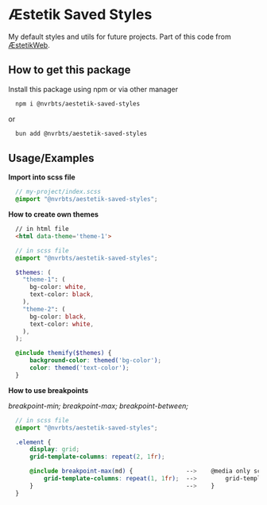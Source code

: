 
# Æstetik Saved Styles  
My default styles and utils for future projects. Part of this code from [ÆstetikWeb](./src/_vars.scss).

## How to get this package

Install this package using npm or via other manager 

~~~bash  
  npm i @nvrbts/aestetik-saved-styles
~~~
or
~~~bash  
  bun add @nvrbts/aestetik-saved-styles
~~~

## Usage/Examples  
<b>Import into scss file</b>
~~~scss  
  // my-project/index.scss
  @import "@nvrbts/aestetik-saved-styles";
~~~  

<b>How to create own themes</b>
~~~html  
  // in html file
  <html data-theme='theme-1'>
~~~  
~~~scss  
  // in scss file
  @import "@nvrbts/aestetik-saved-styles";

  $themes: (
    "theme-1": (
      bg-color: white,
      text-color: black,
    ),
    "theme-2": (
      bg-color: black,
      text-color: white,
    ),
  );

  @include themify($themes) {
      background-color: themed('bg-color');
      color: themed('text-color');
  }
~~~  

<b>How to use breakpoints</b>

<i>breakpoint-min; breakpoint-max; breakpoint-between;</i> 
~~~scss  
  // in scss file
  @import "@nvrbts/aestetik-saved-styles";

  .element {
      display: grid;
      grid-template-columns: repeat(2, 1fr);

      @include breakpoint-max(md) {               -->    @media only screen and (max-width: 720px) {
          grid-template-columns: repeat(1, 1fr);  -->        grid-template-columns: repeat(1, 1fr);    
      }                                           -->    }
  }
~~~  
